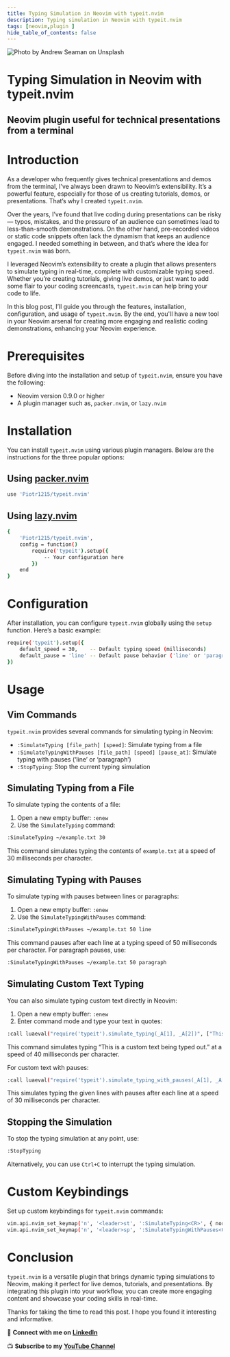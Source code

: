 ```yaml
---
title: Typing Simulation in Neovim with typeit.nvim
description: Typing simulation in Neovim with typeit.nvim
tags: [neovim,plugin ]
hide_table_of_contents: false
---
```


![Photo by [Andrew
Seaman](https://unsplash.com/@amseaman?utm_source=medium&utm_medium=referral)
on
[Unsplash](https://unsplash.com/?utm_source=medium&utm_medium=referral)](_media/580689_image0.jpg)

# Typing Simulation in Neovim with typeit.nvim

## Neovim plugin useful for technical presentations from a terminal

# Introduction

As a developer who frequently gives technical presentations and demos
from the terminal, I’ve always been drawn to Neovim’s extensibility.
It’s a powerful feature, especially for those of us creating
tutorials, demos, or presentations. That’s why I created `typeit.nvim`.

Over the years, I’ve found that live coding during presentations can be
risky — typos, mistakes, and the pressure of an audience can sometimes
lead to less-than-smooth demonstrations. On the other hand, pre-recorded
videos or static code snippets often lack the dynamism that keeps an
audience engaged. I needed something in between, and that’s where the
idea for `typeit.nvim` was born.

I leveraged Neovim’s extensibility to create a plugin that allows
presenters to simulate typing in real-time, complete with customizable
typing speed. Whether you’re creating tutorials, giving live demos, or
just want to add some flair to your coding screencasts, `typeit.nvim`
can help bring your code to life.

In this blog post, I’ll guide you through the features, installation,
configuration, and usage of `typeit.nvim`. By the end, you'll have a new
tool in your Neovim arsenal for creating more engaging and realistic
coding demonstrations, enhancing your Neovim experience.

# Prerequisites

Before diving into the installation and setup of `typeit.nvim`, ensure
you have the following:

  - Neovim version 0.9.0 or higher
  - A plugin manager such as, `packer.nvim`, or
    `lazy.nvim`

# Installation

You can install `typeit.nvim` using various plugin managers. Below are
the instructions for the three popular options:

## Using [packer.nvim](https://github.com/wbthomason/packer.nvim)

```bash
use 'Piotr1215/typeit.nvim'
```

## Using [lazy.nvim](https://github.com/folke/lazy.nvim)

```bash
{
    'Piotr1215/typeit.nvim',
    config = function()
        require('typeit').setup({
            -- Your configuration here
        })
    end
}
```

# Configuration

After installation, you can configure `typeit.nvim` globally using the
`setup` function. Here’s a basic example:

```bash
require('typeit').setup({
    default_speed = 30,    -- Default typing speed (milliseconds)
    default_pause = 'line' -- Default pause behavior ('line' or 'paragraph')
})
```

# Usage

## Vim Commands

`typeit.nvim` provides several commands for simulating typing in Neovim:

  - `:SimulateTyping [file_path] [speed]`: Simulate
    typing from a file
  - `:SimulateTypingWithPauses [file_path] [speed]
    [pause_at]`: Simulate typing with pauses (‘line’ or
    ‘paragraph’)
  - `:StopTyping`: Stop the current typing
    simulation

## Simulating Typing from a File

To simulate typing the contents of a file:

1.  Open a new empty buffer: `:enew`
2.  Use the `SimulateTyping` command:

<!-- end list -->

```bash
:SimulateTyping ~/example.txt 30
```

This command simulates typing the contents of `example.txt` at a speed
of 30 milliseconds per character.

## Simulating Typing with Pauses

To simulate typing with pauses between lines or paragraphs:

1.  Open a new empty buffer: `:enew`
2.  Use the `SimulateTypingWithPauses` command:

<!-- end list -->

```bash
:SimulateTypingWithPauses ~/example.txt 50 line
```

This command pauses after each line at a typing speed of 50 milliseconds
per character. For paragraph pauses, use:

```bash
:SimulateTypingWithPauses ~/example.txt 50 paragraph
```

## Simulating Custom Text Typing

You can also simulate typing custom text directly in Neovim:

1.  Open a new empty buffer: `:enew`
2.  Enter command mode and type your text in
    quotes:

<!-- end list -->

```bash
:call luaeval("require('typeit').simulate_typing(_A[1], _A[2])", ["This is a custom text being typed out.", 40])
```

This command simulates typing “This is a custom text being typed out.”
at a speed of 40 milliseconds per character.

For custom text with pauses:

```bash
:call luaeval("require('typeit').simulate_typing_with_pauses(_A[1], _A[2], _A[3])", ["Line 1\nLine 2\nLine 3", "line", 30])
```

This simulates typing the given lines with pauses after each line at a
speed of 30 milliseconds per character.

## Stopping the Simulation

To stop the typing simulation at any point, use:

```bash
:StopTyping
```

Alternatively, you can use `Ctrl+C` to interrupt the typing simulation.

# Custom Keybindings

Set up custom keybindings for `typeit.nvim` commands:

```bash
vim.api.nvim_set_keymap('n', '<leader>st', ':SimulateTyping<CR>', { noremap = true, silent = true })
vim.api.nvim_set_keymap('n', '<leader>sp', ':SimulateTypingWithPauses<CR>', { noremap = true, silent = true })
```

# Conclusion

`typeit.nvim` is a versatile plugin that brings dynamic typing
simulations to Neovim, making it perfect for live demos, tutorials, and
presentations. By integrating this plugin into your workflow, you can
create more engaging content and showcase your coding skills in
real-time.

Thanks for taking the time to read this post. I hope you found it
interesting and informative.

🔗 **Connect with me on**
[**LinkedIn**](https://www.linkedin.com/in/piotr-zaniewski/)

📺 **Subscribe to my** [**YouTube
Channel**](https://www.youtube.com/@cloud-native-corner)
